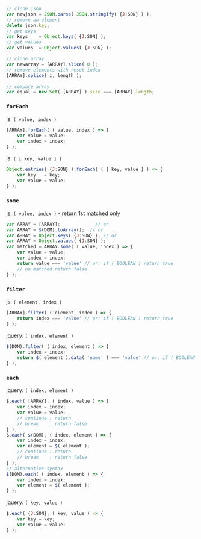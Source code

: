 ```js
// clone json
var newjson = JSON.parse( JSON.stringify( {J:SON} ) );
// remove an element
delete json.key;
// get keys
var keys    = Object.keys( {J:SON} );
// get values
var values  = Object.values( {J:SON} );

// clone array
var newarray = [ARRAY].slice( 0 );
// remove elements with reset index
[ARRAY].splice( i, length );

// compare array
var equal = new Set( [ARRAY] ).size === [ARRAY].length;
```
### `forEach`
js: `( value, index )`
```js
[ARRAY].forEach( ( value, index ) => {
	var value = value;
	var index = index;
} );
```
js: `( [ key, value ] )`
```js
Object.entries( {J:SON} ).forEach( ( [ key, value ] ) => {
	var key   = key;
	var value = value;
} );
```
### `some`
js: `( value, index )` - return 1st matched only
```js
var ARRAY = [ARRAY];             // or
var ARRAY = $(DOM).toArray();  // or
var ARRAY = Object.keys( {J:SON} ); // or
var ARRAY = Object.values( {J:SON} );
var matched = ARRAY.some( ( value, index ) => {
	var value = value;
	var index = index;
	return value === 'value' // or: if ( BOOLEAN ) return true
	// no matched return false
} );
```
### `filter`
js: `( element, index )`
```js
[ARRAY].filter( ( element, index ) => {
	return index === 'value' // or: if ( BOOLEAN ) return true
} );
```
jquery: `( index, element )`
```js
$(DOM).filter( ( index, element ) => {
	var index = index;
	return $( element ).data( 'name' ) === 'value' // or: if ( BOOLEAN ) return true
} );
```
### `each`
jquery: `( index, element )`
```js
$.each( [ARRAY], ( index, value ) => {
	var index = index;
	var value = value;
	// continue : return
	// break    : return false
} );
$.each( $(DOM), ( index, element ) => {
	var index = index;
	var element = $( element );
	// continue : return
	// break    : return false
} );
// alternative syntax
$(DOM).each( ( index, element ) => {
	var index = index;
	var element = $( element );
} );
```
jquery: `( key, value )`
```js
$.each( {J:SON}, ( key, value ) => {
	var key = key;
	var value = value;
} );
```
